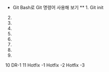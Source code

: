 * Git Bash로 Git 명령어 사용해 보기 
** 1. Git init 
2.
3.
4.
5.
6.
7.
8.
9.

10 DR-1
11 Hotfix -1
Hotfix -2
Hotfix -3
